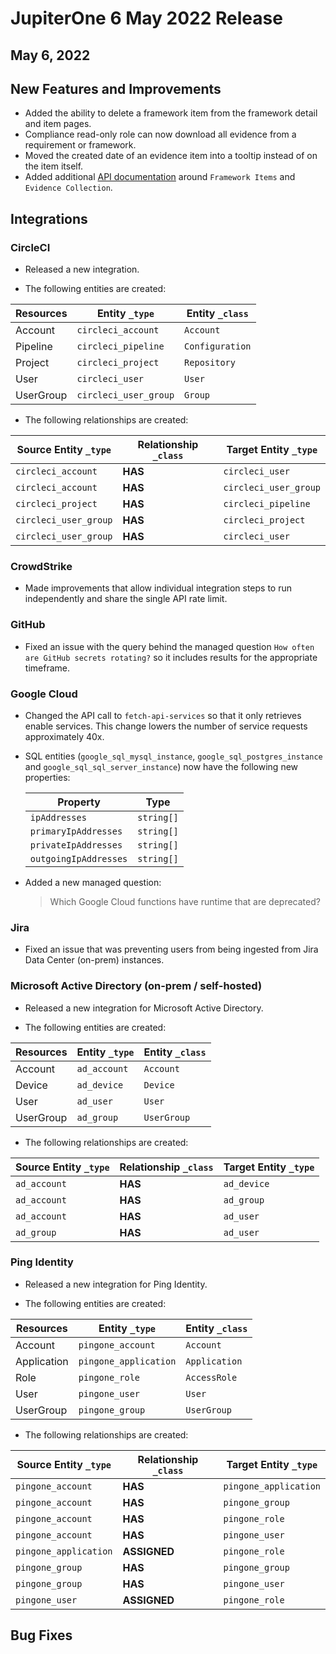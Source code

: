 # JupiterOne 6 May 2022 Release

## May 6, 2022

## New Features and Improvements 

- Added the ability to delete a framework item from the framework detail and item pages.
- Compliance read-only role can now download all evidence from a requirement or framework.
- Moved the created date of an evidence item into a tooltip instead of on the item itself. 
- Added additional [API documentation](https://community.askj1.com/kb/articles/795-compliance-api-endpoints) around `Framework Items` and `Evidence Collection`.

## Integrations

### CircleCI

- Released a new integration.

- The following entities are created:

| Resources | Entity `_type`        | Entity `_class` |
| --------- | --------------------- | --------------- |
| Account   | `circleci_account`    | `Account`       |
| Pipeline  | `circleci_pipeline`   | `Configuration` |
| Project   | `circleci_project`    | `Repository`    |
| User      | `circleci_user`       | `User`          |
| UserGroup | `circleci_user_group` | `Group`         |

- The following relationships are created:

| Source Entity `_type` | Relationship `_class` | Target Entity `_type` |
| --------------------- | --------------------- | --------------------- |
| `circleci_account`    | **HAS**               | `circleci_user`       |
| `circleci_account`    | **HAS**               | `circleci_user_group` |
| `circleci_project`    | **HAS**               | `circleci_pipeline`   |
| `circleci_user_group` | **HAS**               | `circleci_project`    |
| `circleci_user_group` | **HAS**               | `circleci_user`       |

### CrowdStrike

- Made improvements that allow individual integration steps to run independently and share the single API rate limit.

### GitHub

- Fixed an issue with the query behind the managed question `How often are GitHub secrets rotating?` so it includes results for the appropriate timeframe.

### Google Cloud

- Changed the API call to `fetch-api-services` so that it only retrieves enable services. This change lowers the number of service requests approximately 40x.

- SQL entities (`google_sql_mysql_instance`, `google_sql_postgres_instance` and
  `google_sql_sql_server_instance`) now have the following new properties:

  | Property              | Type       |
  | --------------------- | ---------- |
  | `ipAddresses`         | `string[]` |
  | `primaryIpAddresses`  | `string[]` |
  | `privateIpAddresses`  | `string[]` |
  | `outgoingIpAddresses` | `string[]` |

- Added a new managed question:

  > Which Google Cloud functions have runtime that are deprecated?

### Jira

- Fixed an issue that was preventing users from being ingested from Jira Data Center (on-prem) instances.

### Microsoft Active Directory (on-prem / self-hosted)

- Released a new integration for Microsoft Active Directory.

- The following entities are created:

| Resources | Entity `_type` | Entity `_class` |
| --------- | -------------- | --------------- |
| Account   | `ad_account`   | `Account`       |
| Device    | `ad_device`    | `Device`        |
| User      | `ad_user`      | `User`          |
| UserGroup | `ad_group`     | `UserGroup`     |

- The following relationships are created:

| Source Entity `_type` | Relationship `_class` | Target Entity `_type` |
| --------------------- | --------------------- | --------------------- |
| `ad_account`          | **HAS**               | `ad_device`           |
| `ad_account`          | **HAS**               | `ad_group`            |
| `ad_account`          | **HAS**               | `ad_user`             |
| `ad_group`            | **HAS**               | `ad_user`             |

### Ping Identity

- Released a new integration for Ping Identity.

- The following entities are created:

| Resources   | Entity `_type`        | Entity `_class` |
| ----------- | --------------------- | --------------- |
| Account     | `pingone_account`     | `Account`       |
| Application | `pingone_application` | `Application`   |
| Role        | `pingone_role`        | `AccessRole`    |
| User        | `pingone_user`        | `User`          |
| UserGroup   | `pingone_group`       | `UserGroup`     |

- The following relationships are created:

| Source Entity `_type` | Relationship `_class` | Target Entity `_type` |
| --------------------- | --------------------- | --------------------- |
| `pingone_account`     | **HAS**               | `pingone_application` |
| `pingone_account`     | **HAS**               | `pingone_group`       |
| `pingone_account`     | **HAS**               | `pingone_role`        |
| `pingone_account`     | **HAS**               | `pingone_user`        |
| `pingone_application` | **ASSIGNED**          | `pingone_role`        |
| `pingone_group`       | **HAS**               | `pingone_group`       |
| `pingone_group`       | **HAS**               | `pingone_user`        |
| `pingone_user`        | **ASSIGNED**          | `pingone_role`        |

## Bug Fixes
